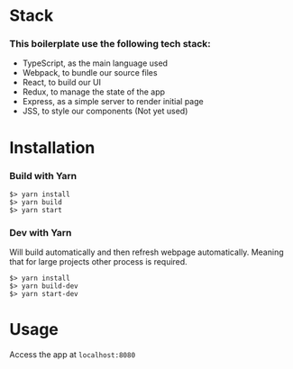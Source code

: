 # Stack

### This boilerplate use the following tech stack:

- TypeScript, as the main language used
- Webpack, to bundle our source files
- React, to build our UI
- Redux, to manage the state of the app
- Express, as a simple server to render initial page
- JSS, to style our components (Not yet used)

# Installation

### Build with Yarn

```
$> yarn install
$> yarn build
$> yarn start
```

### Dev with Yarn

Will build automatically and then refresh webpage automatically. Meaning that for large projects other process is required.

```
$> yarn install
$> yarn build-dev
$> yarn start-dev
```


# Usage

Access the app at `localhost:8080`
